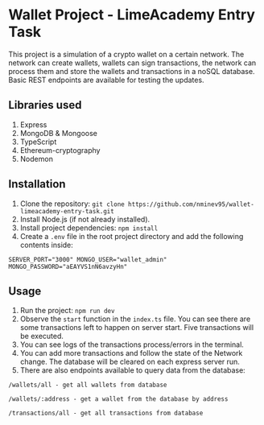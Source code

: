 # Wallet Project - LimeAcademy Entry Task

This project is a simulation of a crypto wallet on a certain network. The network can create wallets, wallets can sign transactions, the network can process them and store the wallets and transactions in a noSQL database. Basic REST endpoints are available for testing the updates.

## Libraries used

1. Express
2. MongoDB & Mongoose
3. TypeScript
4. Ethereum-cryptography
5. Nodemon

## Installation

1. Clone the repository: `git clone https://github.com/nminev95/wallet-limeacademy-entry-task.git`
2. Install Node.js (if not already installed).
3. Install project dependencies: `npm install`
4. Create a `.env` file in the root project directory and add the following contents inside:

`SERVER_PORT="3000"
MONGO_USER="wallet_admin"
MONGO_PASSWORD="aEAYVS1nN6avzyHn"`

## Usage

1. Run the project: `npm run dev`
2. Observe the `start` function in the `index.ts` file. You can see there are some transactions left to happen on server start. Five transactions will be executed.
3. You can see logs of the transactions process/errors in the terminal.
4. You can add more transactions and follow the state of the Network change. The database will be cleared on each express server run.
5. There are also endpoints available to query data from the database:

`/wallets/all - get all wallets from database`

`/wallets/:address - get a wallet from the database by address`

`/transactions/all - get all transactions from database`
